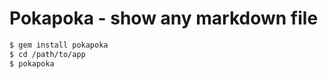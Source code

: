 # Pokapoka - show any markdown file

```bash
$ gem install pokapoka
$ cd /path/to/app
$ pokapoka
```
